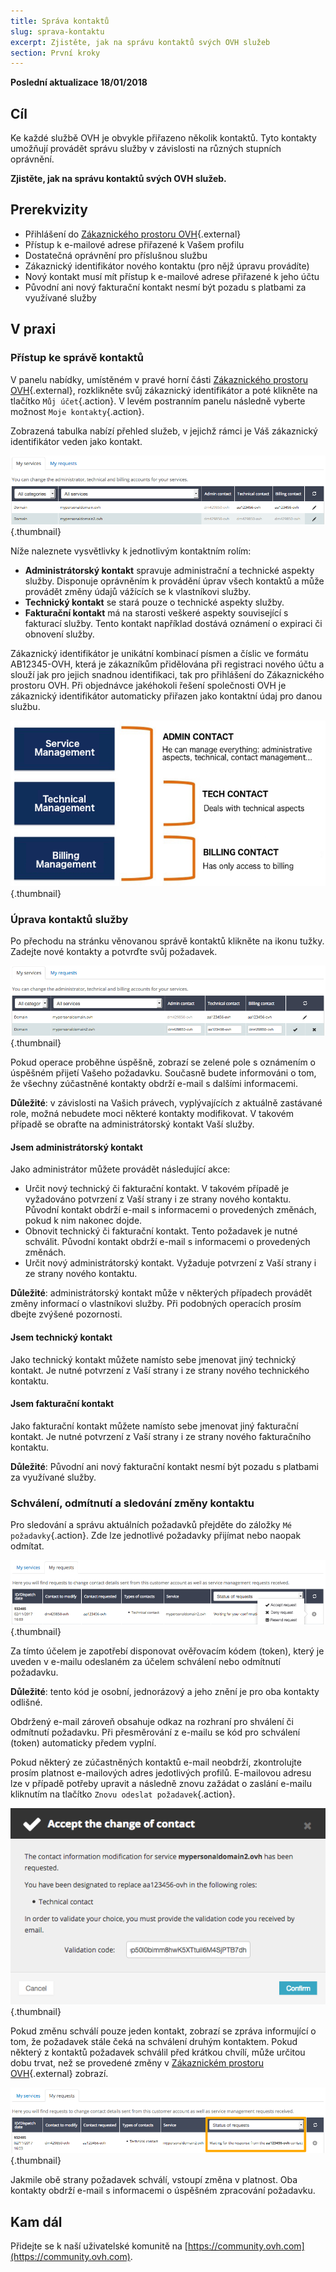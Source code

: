 ```yaml
---
title: Správa kontaktů
slug: sprava-kontaktu
excerpt: Zjistěte, jak na správu kontaktů svých OVH služeb
section: První kroky
---
```


**Poslední aktualizace 18/01/2018** 

## Cíl

Ke každé službě OVH je obvykle přiřazeno několik kontaktů. Tyto kontakty umožňují provádět správu služby v závislosti na různých stupních oprávnění.

**Zjistěte, jak na správu kontaktů svých OVH služeb.**

## Prerekvizity

- Přihlášení do [Zákaznického prostoru OVH](https://www.ovh.com/auth/?action=gotomanager){.external}
- Přístup k e-mailové adrese přiřazené k Vašem profilu
- Dostatečná oprávnění pro příslušnou službu
- Zákaznický identifikátor nového kontaktu (pro nějž úpravu provádíte)
- Nový kontakt musí mít přístup k e-mailové adrese přiřazené k jeho účtu
- Původní ani nový fakturační kontakt nesmí být pozadu s platbami za využívané služby

## V praxi

### Přístup ke správě kontaktů

V panelu nabídky, umístěném v pravé horní části [Zákaznického prostoru OVH](https://www.ovh.com/auth/?action=gotomanager){.external}, rozklikněte svůj zákaznický identifikátor a poté klikněte na tlačítko `Můj účet`{.action}. V levém postranním panelu následně vyberte možnost `Moje kontakty`{.action}.

Zobrazená tabulka nabízí přehled služeb, v jejichž rámci je Váš zákaznický identifikátor veden jako kontakt.

![Contact management](images/contactmanagement1.png){.thumbnail}

Níže naleznete vysvětlivky k jednotlivým kontaktním rolím:

- **Administrátorský kontakt** spravuje administrační a technické aspekty služby. Disponuje oprávněním k provádění úprav všech kontaktů a může provádět změny údajů vážících se k vlastníkovi služby.
- **Technický kontakt** se stará pouze o technické aspekty služby.
- **Fakturační kontakt** má na starosti veškeré aspekty související s fakturací služby. Tento kontakt například dostává oznámení o expiraci či obnovení služby.

Zákaznický identifikátor je unikátní kombinací písmen a číslic ve formátu AB12345-OVH, která je zákazníkům přidělována při registraci nového účtu a slouží jak pro jejich snadnou identifikaci, tak pro přihlášení do Zákaznického prostoru OVH. Při objednávce jakéhokoli řešení společnosti OVH je zákaznický identifikátor automaticky přiřazen jako kontaktní údaj pro danou službu.

![Contact management](images/contactmanagement21.png){.thumbnail}

### Úprava kontaktů služby

Po přechodu na stránku věnovanou správě kontaktů klikněte na ikonu tužky. Zadejte nové kontakty a potvrďte svůj požadavek.

![Contact management](images/contactmanagement3.png){.thumbnail}

Pokud operace proběhne úspěšně, zobrazí se zelené pole s oznámením o úspěšném přijetí Vašeho požadavku. Současně budete informováni o tom, že všechny zúčastněné kontakty obdrží e-mail s dalšími informacemi.

**Důležité**: v závislosti na Vašich právech, vyplývajících z aktuálně zastávané role, možná nebudete moci některé kontakty modifikovat. V takovém případě se obraťte na administrátorský kontakt Vaší služby.

#### Jsem administrátorský kontakt

Jako administrátor můžete provádět následující akce:

- Určit nový technický či fakturační kontakt. V takovém případě je vyžadováno potvrzení z Vaší strany i ze strany nového kontaktu. Původní kontakt obdrží e-mail s informacemi o provedených změnách, pokud k nim nakonec dojde.
- Obnovit technický či fakturační kontakt. Tento požadavek je nutné schválit. Původní kontakt obdrží e-mail s informacemi o provedených změnách.
- Určit nový administrátorský kontakt. Vyžaduje potvrzení z Vaší strany i ze strany nového kontaktu.

**Důležité**: administrátorský kontakt může v některých případech provádět změny informací o vlastníkovi služby. Při podobných operacích prosím dbejte zvýšené pozornosti.

#### Jsem technický kontakt

Jako technický kontakt můžete namísto sebe jmenovat jiný technický kontakt. Je nutné potvrzení z Vaší strany i ze strany nového technického kontaktu.

#### Jsem fakturační kontakt

Jako fakturační kontakt můžete namísto sebe jmenovat jiný fakturační kontakt. Je nutné potvrzení z Vaší strany i ze strany nového fakturačního kontaktu.

**Důležité**:  Původní ani nový fakturační kontakt nesmí být pozadu s platbami za využívané služby.

### Schválení, odmítnutí a sledování změny kontaktu

Pro sledování a správu aktuálních požadavků přejděte do záložky `Mé požadavky`{.action}. Zde lze jednotlivé požadavky přijímat nebo naopak odmítat.

![Contact management](images/contactmanagement4.png){.thumbnail}

Za tímto účelem je zapotřebí disponovat ověřovacím kódem (token), který je uveden v e-mailu odeslaném za účelem schválení nebo odmítnutí požadavku.

**Důležité**: tento kód je osobní, jednorázový a jeho znění je pro oba kontakty odlišné.

Obdržený e-mail zároveň obsahuje odkaz na rozhraní pro shválení či odmítnutí požadavku. Při přesměrování z e-mailu se kód pro schválení (token) automaticky předem vyplní.

Pokud některý ze zúčastněných kontaktů e-mail neobdrží, zkontrolujte prosím platnost e-mailových adres jedotlivých profilů. E-mailovou adresu lze v případě potřeby upravit a následně znovu zažádat o zaslání e-mailu kliknutím na tlačítko `Znovu odeslat požadavek`{.action}.

![Contact management](images/contactmanagement5.png){.thumbnail}

Pokud změnu schválí pouze jeden kontakt, zobrazí se zpráva informující o tom, že požadavek stále čeká na schválení druhým kontaktem. Pokud některý z kontaktů požadavek schválil před krátkou chvílí, může určitou dobu trvat, než se provedené změny v [Zákaznickém prostoru OVH](https://www.ovh.com/auth/?action=gotomanager){.external} zobrazí.

![Contact management](images/contactmanagement6.png){.thumbnail}

Jakmile obě strany požadavek schválí, vstoupí změna v platnost. Oba kontakty obdrží e-mail s informacemi o úspěšném zpracování požadavku.

## Kam dál

Přidejte se k naší uživatelské komunitě na [https://community.ovh.com](https://community.ovh.com).